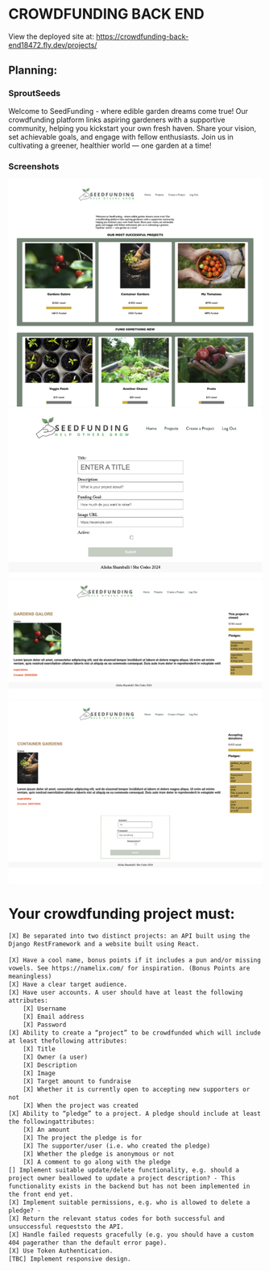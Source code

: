 # CROWDFUNDING BACK END
View the deployed site at: https://crowdfunding-back-end18472.fly.dev/projects/

## Planning:
### SproutSeeds
Welcome to SeedFunding - where edible garden dreams come true! Our crowdfunding platform links aspiring gardeners with a supportive community, helping you kickstart your own fresh haven. Share your vision, set achievable goals, and engage with fellow enthusiasts. Join us in cultivating a greener, healthier world — one garden at a time!


###  Screenshots
![Homepage]( ./public/screenshots/homepage.png)
![Project Creation Page and Form]( ./public/screenshots/create-project.png)
![Project with Pledges but closed]( ./public/screenshots/project-pledges-closed.png)
![Project with Pledges but accepting pledges]( ./public/screenshots/project-pledges-open.png)




# Your crowdfunding project must:
    [X] Be separated into two distinct projects: an API built using the Django RestFramework and a website built using React.
    
    [X] Have a cool name, bonus points if it includes a pun and/or missing vowels. See https://namelix.com/ for inspiration. (Bonus Points are meaningless)
    [X] Have a clear target audience.
    [X] Have user accounts. A user should have at least the following attributes:
        [X] Username
        [X] Email address
        [X] Password
    [X] Ability to create a “project” to be crowdfunded which will include at least thefollowing attributes:
        [X] Title
        [X] Owner (a user)
        [X] Description
        [X] Image
        [X] Target amount to fundraise
        [X] Whether it is currently open to accepting new supporters or not
        [X] When the project was created
    [X] Ability to “pledge” to a project. A pledge should include at least the followingattributes:
        [X] An amount
        [X] The project the pledge is for
        [X] The supporter/user (i.e. who created the pledge)
        [X] Whether the pledge is anonymous or not
        [X] A comment to go along with the pledge
    [] Implement suitable update/delete functionality, e.g. should a project owner beallowed to update a project description? - This functionality exists in the backend but has not been implemented in the front end yet. 
    [X] Implement suitable permissions, e.g. who is allowed to delete a pledge? - 
    [X] Return the relevant status codes for both successful and unsuccessful requeststo the API.
    [X] Handle failed requests gracefully (e.g. you should have a custom 404 pagerather than the default error page).
    [X] Use Token Authentication.
    [TBC] Implement responsive design.



